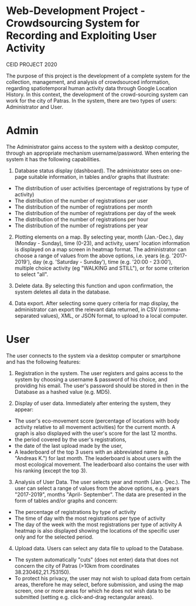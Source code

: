 # Web-Development Project - Crowdsourcing System for Recording and Exploiting User Activity
CEID PROJECT 2020

The purpose of this project is the development of a complete system for the collection, management, and analysis of crowdsourced information, regarding spatiotemporal human activity data through Google Location History.
In this context, the development of the crowd-sourcing system can work for the city of Patras. In the system, there are two types of users: Administrator and User.

# Admin
The Administrator gains access to the system with a desktop computer, through an appropriate mechanism username/password. When entering the system it has the following capabilities.

1. Database status display (dashboard). The administrator sees on one-page suitable information, in tables and/or graphs that illustrate:

- The distribution of user activities (percentage of registrations by type of activity)
- The distribution of the number of registrations per user
- The distribution of the number of registrations per month
- The distribution of the number of registrations per day of the week
- The distribution of the number of registrations per hour
- The distribution of the number of registrations per year
  
2. Plotting elements on a map.
By selecting year, month (Jan.-Dec.), day (Monday - Sunday), time (0-23), and activity, users' location information is displayed on a map screen in heatmap format. The administrator can choose a range of values from the above options, i.e. years (e.g. '2017-2019'), day (e.g. 'Saturday - Sunday'), time (e.g. '20:00 - 23:00'), multiple choice activity (eg "WALKING and STILL"), or for some criterion to select "all".

3. Delete data.
By selecting this function and upon confirmation, the system deletes all data in the database.

4. Data export.
After selecting some query criteria for map display, the administrator can export the relevant data returned, in CSV (comma-separated values), XML, or JSON format, to upload to a local computer.

# User
The user connects to the system via a desktop computer or smartphone and has the following features:

1. Registration in the system. The user registers and gains access to the system by choosing a username & password of his choice, and providing his email. The user's password should be stored in then in the Database as a hashed value (e.g. MD5).
   
2. Display of user data. Immediately after entering the system, they appear:
   
- The user's eco-movement score (percentage of locations with body activity relative to all movement activities) for the current month. A graph is also displayed with the user's score for the last 12 months.
- the period covered by the user's registrations,
- the date of the last upload made by the user,
- A leaderboard of the top 3 users with an abbreviated name (e.g. "Andreas K.") for last month. The leaderboard is about users with the most ecological movement. The leaderboard also contains the user with his ranking (except the top 3).

3. Analysis of User Data. The user selects year and month (Jan.-Dec.). The user can select a range of values from the above options, e.g. years "2017-2019", months "April- September". The data are presented in the form of tables and/or graphs and concern:

- The percentage of registrations by type of activity
- The time of day with the most registrations per type of activity
- The day of the week with the most registrations per type of activity
A heatmap is also displayed showing the locations of the specific user only and for the selected period.

4. Upload data. Users can select any data file to upload to the Database.
   
- The system automatically "cuts" (does not enter) data that does not concern the city of Patras (>10km from coordinates 38.230462,21.753150).
- To protect his privacy, the user may not wish to upload data from certain areas, therefore he may select, before submission, and using the map screen, one or more areas for which he does not wish data to be submitted (setting e.g. click-and-drag rectangular areas).
